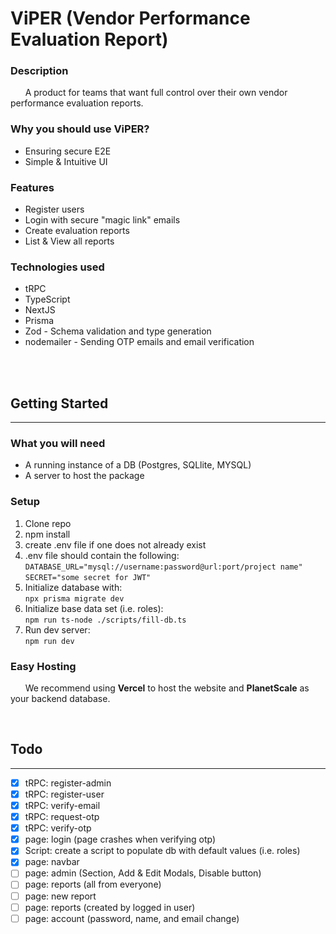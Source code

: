 # ViPER (Vendor Performance Evaluation Report)

### Description
&nbsp;&nbsp;&nbsp;&nbsp;&nbsp;&nbsp;A product for teams that want full control over their own vendor performance evaluation reports.

### Why you should use ViPER?
* Ensuring secure E2E
* Simple & Intuitive UI

### Features
* Register users
* Login with secure "magic link" emails
* Create evaluation reports
* List & View all reports


### Technologies used
* tRPC
* TypeScript
* NextJS
* Prisma
* Zod - Schema validation and type generation
* nodemailer - Sending OTP emails and email verification


<br><br>

## Getting Started
___
### What you will need
* A running instance of a DB (Postgres, SQLlite, MYSQL)
* A server to host the package

### Setup
1. Clone repo
2. npm install
3. create .env file if one does not already exist
4. .env file should contain the following: <br>
`DATABASE_URL="mysql://username:password@url:port/project name"`<br>
`SECRET="some secret for JWT"`
5. Initialize database with: <br>
`npx prisma migrate dev`
6. Initialize base data set (i.e. roles): <br>
`npm run ts-node ./scripts/fill-db.ts`
7. Run dev server: <br>
`npm run dev`

### Easy Hosting
&nbsp;&nbsp;&nbsp;&nbsp;&nbsp;&nbsp;We recommend using **Vercel** to host the website and **PlanetScale** as your backend database.

<br>

## Todo
___
- [x] tRPC: register-admin
- [x] tRPC: register-user
- [x] tRPC: verify-email
- [x] tRPC: request-otp
- [x] tRPC: verify-otp
- [x] page: login (page crashes when verifying otp)
- [x] Script: create a script to populate db with default values (i.e. roles)
- [x] page: navbar
- [ ] page: admin (Section, Add & Edit Modals, Disable button)
- [ ] page: reports (all from everyone)
- [ ] page: new report
- [ ] page: reports (created by logged in user)
- [ ] page: account (password, name, and email change)